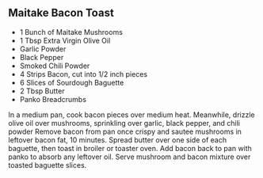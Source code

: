 Maitake Bacon Toast
-------------------

+ 1 Bunch of Maitake Mushrooms
+ 1 Tbsp Extra Virgin Olive Oil
+ Garlic Powder
+ Black Pepper
+ Smoked Chili Powder
+ 4 Strips Bacon, cut into 1/2 inch pieces
+ 6 Slices of Sourdough Baguette 
+ 2 Tbsp Butter
+ Panko Breadcrumbs

In a medium pan, cook bacon pieces over medium heat.
Meanwhile, drizzle olive oil over mushrooms, sprinkling over garlic, black pepper, and chili powder
Remove bacon from pan once crispy and sautee mushrooms in leftover bacon fat, 10 minutes.
Spread butter over one side of each baguette, then toast in broiler or toaster oven.
Add bacon back to pan with panko to absorb any leftover oil.
Serve mushroom and bacon mixture over toasted baguette slices.
